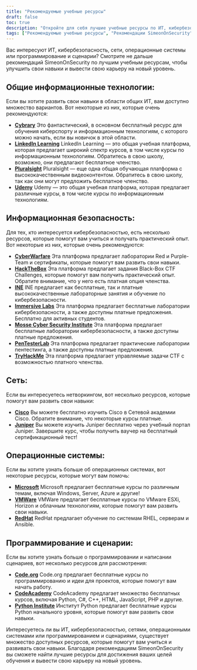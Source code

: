 ```yaml
---
title: "Рекомендуемые учебные ресурсы"
draft: false
toc: true
description: "Откройте для себя лучшие учебные ресурсы по ИТ, кибербезопасности, сетевым технологиям, операционным системам, программированию и сценариям с помощью рекомендаций SimeonOnSecurity. От бесплатных онлайн-платформ, таких как Cybrary, Code.org и CodeAcademy, до платных платформ, таких как LinkedIn Learning, Pluralsight и TryHackMe, вы найдете широкий спектр вариантов для достижения ваших целей обучения. Улучшите свои навыки в таких областях, как Cisco, Juniper, Windows, VMware и Red Hat, благодаря бесплатному обучению и сертификации. Поднимите свою карьеру на новый уровень с помощью лучших учебных ресурсов SimeonOnSecurity."
tags: ["Рекомендуемые учебные ресурсы", "Рекомендации SimeonOnSecurity", "ЭТО", "Информационная безопасность", "Сеть", "Операционные системы", "Программирование и сценарии", "Кибрария", "Обучение в LinkedIn", "множественное число", "Удеми", "Кибервойна", "ХакБокс", "ИНЕ", "Иммерсивные лаборатории", "Институт кибербезопасности Моссе", "PenTesterLab", "ПопробуйтеHackMe", "Сиско", "Можжевельник", "Майкрософт", "VMWare", "Красная Шапка", "Code.org", "CodeAcademy", "Институт Питона"]
---
```


Вас интересуют ИТ, кибербезопасность, сети, операционные системы или программирование и сценарии? Смотрите не дальше рекомендаций SimeonOnSecurity по лучшим учебным ресурсам, чтобы улучшить свои навыки и вывести свою карьеру на новый уровень.

## Общие информационные технологии:

Если вы хотите развить свои навыки в области общих ИТ, вам доступно множество вариантов. Вот некоторые из них, которые очень рекомендуются:

- [**Cybrary**](https://www.cybrary.it/) Это фантастический, в основном бесплатный ресурс для обучения киберспорту и информационным технологиям, с которого можно начать, если вы новичок в этой области.
- [**LinkedIn Learning**](https://www.lynda.com/) LinkedIn Learning — это общая учебная платформа, которая предлагает широкий спектр курсов, в том числе курсы по информационным технологиям. Обратитесь в свою школу, возможно, они предлагают бесплатное членство.
- [**Pluralsight**](https://www.pluralsight.com/) Pluralsight — еще одна общая обучающая платформа с высококачественным видеоконтентом. Обратитесь в свою школу, так как они могут предложить бесплатное членство.
- [**Udemy**](https://www.udemy.com/) Udemy — это общая учебная платформа, которая предлагает различные курсы, в том числе курсы по информационным технологиям.

## Информационная безопасность:

Для тех, кто интересуется кибербезопасностью, есть несколько ресурсов, которые помогут вам учиться и получать практический опыт. Вот некоторые из них, которые очень рекомендуются:

- [**CyberWarfare**](https://cyberwarfare.live/) Эта платформа предлагает лаборатории Red и Purple-Team и сертификаты, которые помогут вам развить свои навыки.
- [**HackTheBox**](https://www.hackthebox.eu/) Эта платформа предлагает задания Black-Box CTF Challenges, которые помогут вам получить практический опыт. Обратите внимание, что у него есть платная опция членства.
- [**INE**](https://ine.com/) INE предлагает как бесплатные, так и платные высококачественные лабораторные занятия и обучение по кибербезопасности.
- [**Immersive Labs**](https://www.immersivelabs.com/) Эта платформа предлагает бесплатные лаборатории кибербезопасности, а также доступны платные предложения. Бесплатно для активных студентов.
- [**Mosse Cyber Security Institute**](https://platform.mosse-institute.com/#/) Эта платформа предлагает бесплатные лаборатории кибербезопасности, а также доступны платные предложения.
- [**PenTesterLab**](https://pentesterlab.com/) Эта платформа предлагает практические лаборатории пентестинга, а также доступны платные предложения.
- [**TryHackMe**](https://tryhackme.com/) Эта платформа предлагает управляемые задачи CTF с возможностью платного членства.

## Сеть:

Если вы интересуетесь нетворкингом, вот несколько ресурсов, которые помогут вам развить свои навыки:

- [**Cisco**](https://www.cisco.com/c/m/en_sg/partners/cisco-networking-academy/index.html) Вы можете бесплатно изучить Cisco в Сетевой академии Cisco. Обратите внимание, что некоторые курсы платные.
- [**Juniper**](https://learningportal.juniper.net/juniper/default.aspx) Вы можете изучить Juniper бесплатно через учебный портал Juniper. Завершите курс, чтобы получить ваучер на бесплатный сертификационный тест!

## Операционные системы:

Если вы хотите узнать больше об операционных системах, вот некоторые ресурсы, которые могут вам помочь:

- [**Microsoft**](https://docs.microsoft.com/en-us/learn/) Microsoft предлагает бесплатные курсы по различным темам, включая Windows, Server, Azure и другие!
- [**VMWare**](https://www.vmware.com/education-services/learning-zone.html) VMWare предлагает бесплатные курсы по VMware ESXi, Horizon и облачным технологиям, которые помогут вам развить свои навыки.
- [**RedHat**](https://www.redhat.com/en/services/training-and-certification) RedHat предлагает обучение по системам RHEL, серверам и Ansible.

## Программирование и сценарии:

Если вы хотите узнать больше о программировании и написании сценариев, вот несколько ресурсов для рассмотрения:

- [**Code.org**](https://studio.code.org/courses) Code.org предлагает бесплатные курсы по программированию и идеи для проектов, которые помогут вам начать работу.
- [**CodeAcademy**](https://www.codecademy.com/) CodeAcademy предлагает множество бесплатных курсов, включая Python, C#, C++, HTML, JavaScript, PHP и другие.
- [**Python Institute**](https://pythoninstitute.org/free-python-courses/) Институт Python предлагает бесплатные курсы Python начального уровня, которые помогут вам развить свои навыки.

Интересуетесь ли вы ИТ, кибербезопасностью, сетями, операционными системами или программированием и сценариями, существует множество доступных ресурсов, которые помогут вам учиться и развивать свои навыки. Благодаря рекомендациям SimeonOnSecurity вы сможете найти лучшие ресурсы для достижения ваших целей обучения и вывести свою карьеру на новый уровень.
